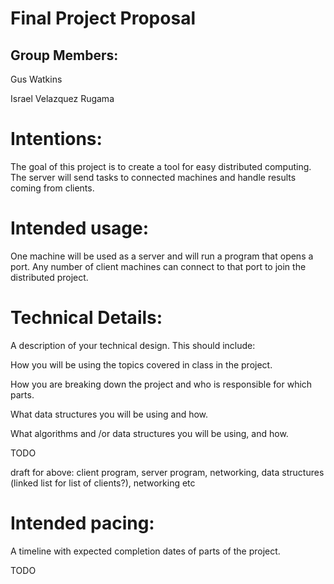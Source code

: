 # Final Project Proposal

## Group Members:

Gus Watkins

Israel Velazquez Rugama
       
# Intentions:
    
The goal of this project is to create a tool for easy distributed computing. The server will send tasks to connected machines and handle results coming from clients.

# Intended usage:

One machine will be used as a server and will run a program that opens a port. Any number of client machines can connect to that port to join the distributed project.
  
# Technical Details:

A description of your technical design. This should include:
   
How you will be using the topics covered in class in the project.
     
How you are breaking down the project and who is responsible for which parts.
  
What data structures you will be using and how.
     
What algorithms and /or data structures you will be using, and how.

TODO

draft for above: client program, server program, networking, data structures (linked list for list of clients?), networking etc
    
# Intended pacing:

A timeline with expected completion dates of parts of the project.

TODO
